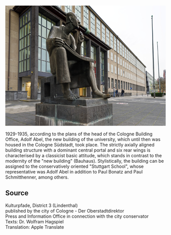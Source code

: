 ![Universitäts-Hauptgebäude](./images/05315000-b03-t04/p4.8.jpg)

1929-1935, according to the plans of the head of the Cologne Building Office, Adolf Abel, the new building of the university, which until then was housed in the Cologne Südstadt, took place. The strictly axially aligned building structure with a dominant central portal and six rear wings is characterised by a classicist basic attitude, which stands in contrast to the modernity of the "new building" (Bauhaus). Stylistically, the building can be assigned to the conservatively oriented "Stuttgart School", whose representative was Adolf Abel in addition to Paul Bonatz and Paul Schmitthenner, among others.

## Source

Kulturpfade, District 3 (Lindenthal)  
published by the city of Cologne - Der Oberstadtdirektor  
Press and Information Office in connection with the city conservator  
Texts: Dr. Wolfram Hagspiel  
Translation: Apple Translate